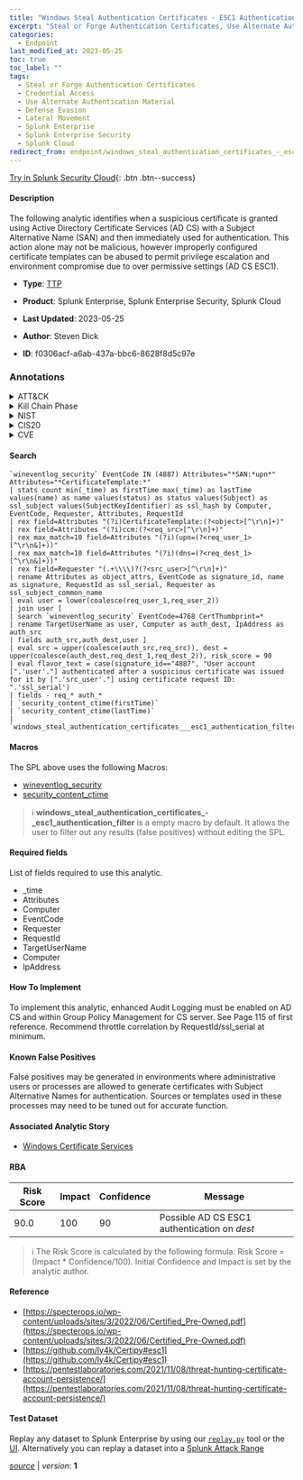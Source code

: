 ```yaml
---
title: "Windows Steal Authentication Certificates - ESC1 Authentication"
excerpt: "Steal or Forge Authentication Certificates, Use Alternate Authentication Material"
categories:
  - Endpoint
last_modified_at: 2023-05-25
toc: true
toc_label: ""
tags:
  - Steal or Forge Authentication Certificates
  - Credential Access
  - Use Alternate Authentication Material
  - Defense Evasion
  - Lateral Movement
  - Splunk Enterprise
  - Splunk Enterprise Security
  - Splunk Cloud
redirect_from: endpoint/windows_steal_authentication_certificates_-_esc1_authentication/
---
```




[Try in Splunk Security Cloud](https://www.splunk.com/en_us/cyber-security.html){: .btn .btn--success}

#### Description

The following analytic identifies when a suspicious certificate is granted using Active Directory Certificate Services (AD CS) with a Subject Alternative Name (SAN) and then immediately used for authentication. This action alone may not be malicious, however improperly configured certificate templates can be abused to permit privilege escalation and environment compromise due to over permissive settings (AD CS ESC1).

- **Type**: [TTP](https://github.com/splunk/security_content/wiki/Detection-Analytic-Types)
- **Product**: Splunk Enterprise, Splunk Enterprise Security, Splunk Cloud

- **Last Updated**: 2023-05-25
- **Author**: Steven Dick
- **ID**: f0306acf-a6ab-437a-bbc6-8628f8d5c97e

### Annotations
<details>
  <summary>ATT&CK</summary>

<div markdown="1">

#### [ATT&CK](https://attack.mitre.org/)

| ID          | Technique   | Tactic         |
| ----------- | ----------- |--------------- |
| [T1649](https://attack.mitre.org/techniques/T1649/) | Steal or Forge Authentication Certificates | Credential Access |

| [T1550](https://attack.mitre.org/techniques/T1550/) | Use Alternate Authentication Material | Defense Evasion, Lateral Movement |

</div>
</details>


<details>
  <summary>Kill Chain Phase</summary>

<div markdown="1">

* Exploitation


</div>
</details>


<details>
  <summary>NIST</summary>

<div markdown="1">

* DE.CM



</div>
</details>

<details>
  <summary>CIS20</summary>

<div markdown="1">

* CIS 10



</div>
</details>

<details>
  <summary>CVE</summary>

<div markdown="1">


</div>
</details>


#### Search

```
`wineventlog_security` EventCode IN (4887) Attributes="*SAN:*upn*" Attributes="*CertificateTemplate:*" 
| stats count min(_time) as firstTime max(_time) as lastTime values(name) as name values(status) as status values(Subject) as ssl_subject values(SubjectKeyIdentifier) as ssl_hash by Computer, EventCode, Requester, Attributes, RequestId 
| rex field=Attributes "(?i)CertificateTemplate:(?<object>[^\r\n]+)" 
| rex field=Attributes "(?i)ccm:(?<req_src>[^\r\n]+)" 
| rex max_match=10 field=Attributes "(?i)(upn=(?<req_user_1>[^\r\n&]+))" 
| rex max_match=10 field=Attributes "(?i)(dns=(?<req_dest_1>[^\r\n&]+))" 
| rex field=Requester "(.+\\\\)?(?<src_user>[^\r\n]+)" 
| rename Attributes as object_attrs, EventCode as signature_id, name as signature, RequestId as ssl_serial, Requester as ssl_subject_common_name 
| eval user = lower(coalesce(req_user_1,req_user_2))  
| join user [ 
| search `wineventlog_security` EventCode=4768 CertThumbprint=* 
| rename TargetUserName as user, Computer as auth_dest, IpAddress as auth_src 
| fields auth_src,auth_dest,user ] 
| eval src = upper(coalesce(auth_src,req_src)), dest = upper(coalesce(auth_dest,req_dest_1,req_dest_2)), risk_score = 90 
| eval flavor_text = case(signature_id=="4887", "User account [".'user'."] authenticated after a suspicious certificate was issued for it by [".'src_user'."] using certificate request ID: ".'ssl_serial') 
| fields - req_* auth_* 
| `security_content_ctime(firstTime)` 
| `security_content_ctime(lastTime)` 
| `windows_steal_authentication_certificates___esc1_authentication_filter`
```

#### Macros
The SPL above uses the following Macros:
* [wineventlog_security](https://github.com/splunk/security_content/blob/develop/macros/wineventlog_security.yml)
* [security_content_ctime](https://github.com/splunk/security_content/blob/develop/macros/security_content_ctime.yml)

> :information_source:
> **windows_steal_authentication_certificates_-_esc1_authentication_filter** is a empty macro by default. It allows the user to filter out any results (false positives) without editing the SPL.



#### Required fields
List of fields required to use this analytic.
* _time
* Attributes
* Computer
* EventCode
* Requester
* RequestId
* TargetUserName
* Computer
* IpAddress



#### How To Implement
To implement this analytic, enhanced Audit Logging must be enabled on AD CS and within Group Policy Management for CS server. See Page 115 of first reference. Recommend throttle correlation by RequestId/ssl_serial at minimum.
#### Known False Positives
False positives may be generated in environments where administrative users or processes are allowed to generate certificates with Subject Alternative Names for authentication. Sources or templates used in these processes may need to be tuned out for accurate function.

#### Associated Analytic Story
* [Windows Certificate Services](/stories/windows_certificate_services)




#### RBA

| Risk Score  | Impact      | Confidence   | Message      |
| ----------- | ----------- |--------------|--------------|
| 90.0 | 100 | 90 | Possible AD CS ESC1 authentication on $dest$ |


> :information_source:
> The Risk Score is calculated by the following formula: Risk Score = (Impact * Confidence/100). Initial Confidence and Impact is set by the analytic author.


#### Reference

* [https://specterops.io/wp-content/uploads/sites/3/2022/06/Certified_Pre-Owned.pdf](https://specterops.io/wp-content/uploads/sites/3/2022/06/Certified_Pre-Owned.pdf)
* [https://github.com/ly4k/Certipy#esc1](https://github.com/ly4k/Certipy#esc1)
* [https://pentestlaboratories.com/2021/11/08/threat-hunting-certificate-account-persistence/](https://pentestlaboratories.com/2021/11/08/threat-hunting-certificate-account-persistence/)



#### Test Dataset
Replay any dataset to Splunk Enterprise by using our [`replay.py`](https://github.com/splunk/attack_data#using-replaypy) tool or the [UI](https://github.com/splunk/attack_data#using-ui).
Alternatively you can replay a dataset into a [Splunk Attack Range](https://github.com/splunk/attack_range#replay-dumps-into-attack-range-splunk-server)




[*source*](https://github.com/splunk/security_content/tree/develop/detections/endpoint/windows_steal_authentication_certificates_-_esc1_authentication.yml) \| *version*: **1**